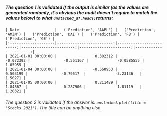 ##### The question 1 is validated if the output is similar (as the values are generated randomly, it's obvious the audit doesn't require to match the values below) to what `unstacked_df.head()`returns:

    | Date                |   ('Prediction', 'AAPL') |   ('Prediction', 'AMZN') |   ('Prediction', 'DAI') |   ('Prediction', 'FB') |   ('Prediction', 'GE') |
    |:--------------------|-------------------------:|-------------------------:|------------------------:|-----------------------:|-----------------------:|
    | 2021-01-01 00:00:00 |                 0.382312 |                -0.072392 |               -0.551167 |             -0.0585555 |                1.05955 |
    | 2021-01-04 00:00:00 |                -0.560953 |                 0.503199 |               -0.79517  |             -3.23136   |                1.50271 |
    | 2021-01-05 00:00:00 |                 0.211489 |                 1.84867  |                0.287906 |             -1.81119   |                1.20321 |


###### The question 2 is validated if the answer is: `unstacked.plot(title = 'Stocks 2021')`. The title can be anything else.
